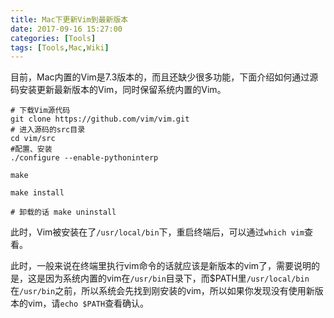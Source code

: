 ```yaml
---
title: Mac下更新Vim到最新版本
date: 2017-09-16 15:27:00
categories: [Tools]
tags: [Tools,Mac,Wiki]
---
```


目前，Mac内置的Vim是7.3版本的，而且还缺少很多功能，下面介绍如何通过源码安装更新最新版本的Vim，同时保留系统内置的Vim。
```{shell}
# 下载Vim源代码
git clone https://github.com/vim/vim.git
# 进入源码的src目录
cd vim/src
#配置、安装
./configure --enable-pythoninterp 

make

make install

# 卸载的话 make uninstall
```
  
此时，Vim被安装在了`/usr/local/bin`下，重启终端后，可以通过`which vim`查看。
  
此时，一般来说在终端里执行vim命令的话就应该是新版本的vim了，需要说明的是，这是因为系统内置的vim在`/usr/bin`目录下，而$PATH里`/usr/local/bin`在`/usr/bin`之前，所以系统会先找到刚安装的vim，所以如果你发现没有使用新版本的vim，请`echo $PATH`查看确认。
